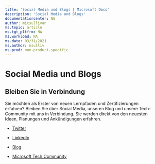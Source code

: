 ```yaml
---
title: 'Social Media und Blogs | Microsoft Docs'
description: 'Social Media und Blogs' 
documentationcenter: NA 
author: micsullivan
ms.topic: article
ms.tgt_pltfrm: NA
ms.workload: NA
ms.date: 03/31/2021
ms.author: msulliv
ms.prod: non-product-specific
---
```

# Social Media und Blogs

## Bleiben Sie in Verbindung

Sie möchten als Erster von neuen Lernpfaden und Zertifizierungen erfahren? Bleiben Sie über Social Media, unseren Blog und unsere Tech-Community mit uns in Verbindung. Sie werden direkt von den neuesten Ideen, Planungen und Ankündigungen erfahren.

- [Twitter](https://twitter.com/microsoftlearn)

- [LinkedIn](https://www.linkedin.com/showcase/microsoftlearn/)

- [Blog](https://techcommunity.microsoft.com/t5/microsoft-learn-blog/bg-p/MicrosoftLearnBlog)

- [Microsoft Tech Community](https://techcommunity.microsoft.com/t5/microsoft-learn/ct-p/MicrosoftLearn)
